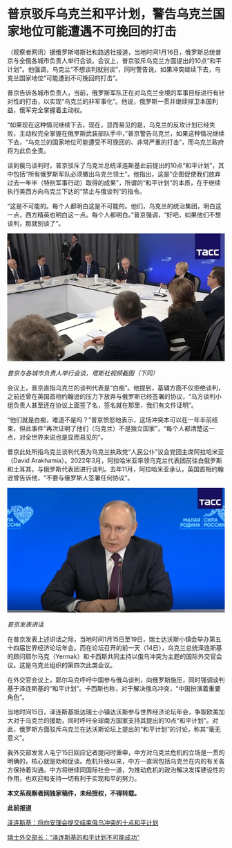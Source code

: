 # 普京驳斥乌克兰和平计划，警告乌克兰国家地位可能遭遇不可挽回的打击

（观察者网讯）据俄罗斯塔斯社和路透社报道，当地时间1月16日，俄罗斯总统普京与全俄各城市负责人举行会谈。会议上，普京驳斥乌克兰方面提出的10点“和平计划”。他强调，乌克兰“不想谈判就别谈”，同时警告说，如果冲突继续下去，乌克兰国家地位“可能遭到不可挽回的打击”。

普京告诉各城市负责人，当前，俄罗斯军队正在对乌克兰全境的军事目标进行有针对性的打击，以实现“乌克兰的非军事化”。他说，俄罗斯一贯并继续捍卫本国利益，俄军完全掌握着主动权。

“如果现在这种情况继续下去，现在，显而易见的是，乌克兰的反攻计划已经失败，主动权完全掌握在俄罗斯武装部队手中，”普京警告乌克兰，如果这种情况继续下去，“乌克兰的国家地位可能遭受不可挽回的、非常严重的打击”，而乌克兰政府将为此负全责。

谈到俄乌谈判时，普京驳斥了乌克兰总统泽连斯基此前提出的10点“和平计划”，其中包括“所有俄罗斯军队必须撤出乌克兰领土”。他指出，这是“企图促使我们放弃过去一年半（特别军事行动）取得的成果”，所谓的“和平计划”的本质，在于继续执行美西方向乌克兰下达的“禁止与俄谈判”的指令。

“这是不可能的。每个人都明白这是不可能的。他们，乌克兰的统治集团，明白这一点，西方精英也明白这一点。每个人都明白。”普京强调，“好吧，如果他们不想谈判，那就别谈了”。

![ce42e6fa909a4da80573d0f716bda2a9.jpg](https://raw.githubusercontent.com/qqhsx/qqnews_image/main/2024/01/17/普京驳斥乌克兰和平计划，警告乌克兰国家地位可能遭遇不可挽回的打击/ce42e6fa909a4da80573d0f716bda2a9.jpg)

_普京与各城市负责人举行会谈，塔斯社视频截图（下同）_

会议上，普京直指乌克兰的谈判代表是“白痴”。他提到，基辅方面不仅拒绝谈判，之前还曾在英国首相约翰逊的压力下放弃与俄罗斯已经签署的协议，“乌方谈判小组负责人甚至还在协议上面签了名，签名就在那里，我们有文件证明”。

“他们就是白痴，难道不是吗？”普京愤怒地表示，这场冲突本可以在一年半前结束，但此事件“再次证明了他们（乌克兰）不是独立国家”，“每个人都清楚这一点，对全世界来说也是显而易见的”。

普京此处所指乌克兰谈判代表为乌克兰执政党“人民公仆”议会党团主席阿拉哈米亚（David
Arakhamia）。2022年3月，阿拉哈米亚率领乌克兰代表团前往白俄罗斯和土耳其，与俄罗斯代表团进行谈判。去年11月，阿拉哈米亚承认，英国首相约翰逊曾告诉他，“不要与俄罗斯人签署任何协议”。

![7f152137c9c25aaab09e26959ed7dc08.jpg](https://raw.githubusercontent.com/qqhsx/qqnews_image/main/2024/01/17/普京驳斥乌克兰和平计划，警告乌克兰国家地位可能遭遇不可挽回的打击/7f152137c9c25aaab09e26959ed7dc08.jpg)

_普京发表讲话_

在普京发表上述讲话之际，当地时间1月15日至19日，瑞士达沃斯小镇会举办第五十四届世界经济论坛年会。而在论坛召开的前一天（14日），乌克兰总统泽连斯基的顾问耶尔马克（Yermak）和卡西斯共同主持以俄乌冲突为主题的国际外交官会议。这是乌克兰组织的第四次此类会议。

在外交官会议上，耶尔马克呼吁中国参与俄乌谈判，向俄罗斯施压，同时强调谈判基于泽连斯基的“和平计划”。卡西斯也称，对于解决俄乌冲突，“中国扮演着重要角色”。

当地时间15日，泽连斯基抵达瑞士小镇达沃斯参与世界经济论坛年会，争取欧美加大对于乌克兰的援助，同时呼吁全球南方国家支持其提出的10点“和平计划”。对此，俄罗斯方面驳斥乌克兰在达沃斯论坛上提出的“和平计划”的讨论，称其“毫无意义”。

我外交部发言人毛宁15日回应记者提问时重申，中方对乌克兰危机的立场是一贯的明确的，核心就是劝和促谈。危机升级以来，中方一直同包括乌克兰在内的有关各方保持着沟通。中方将继续同国际社会一道，为推动危机的政治解决发挥建设性的作用，也欢迎和支持一切有利于实现和平的努力。

**本文系观察者网独家稿件，未经授权，不得转载。**

**此前报道**

[泽连斯基：将向安理会提交结束俄乌冲突的十点和平计划](https://news.qq.com/rain/a/20230921A08ELP00)

[瑞士外交部长：“泽连斯基的和平计划不可能成功” ](https://news.qq.com/rain/a/20230922A021BF00)

